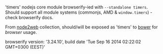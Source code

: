 'timers' nodejs core module browserify-ied with `--standalone timers`. Should support all module systems (commonjs, AMD & `window.timers`) - check browserify docs.

From [node2web](http://github.com/anodynos/node2web) collection,
should/will be exposed as 'timers' to [bower](http://bower.io) for *browser* usage.

browserify version: '3.24.10', build date 'Tue Sep 16 2014 02:22:02 GMT+0300 (EEST)'